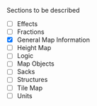 Sections to be described

 - [ ] Effects
 - [ ] Fractions
 - [x] General Map Information
 - [ ] Height Map
 - [ ] Logic
 - [ ] Map Objects
 - [ ] Sacks
 - [ ] Structures
 - [ ] Tile Map
 - [ ] Units
